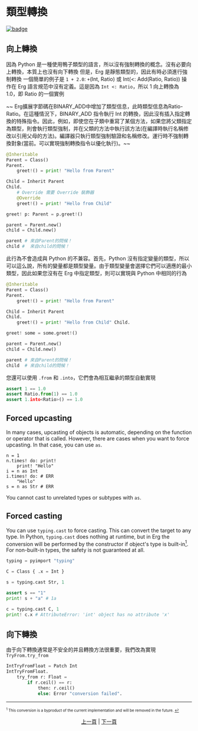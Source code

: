 # 類型轉換

[![badge](https://img.shields.io/endpoint.svg?url=https%3A%2F%2Fgezf7g7pd5.execute-api.ap-northeast-1.amazonaws.com%2Fdefault%2Fsource_up_to_date%3Fowner%3Derg-lang%26repos%3Derg%26ref%3Dmain%26path%3Ddoc/EN/syntax/type/17_type_casting.md%26commit_hash%3D7d7849b4932909197c185c1737dcc1f63cce701c)](https://gezf7g7pd5.execute-api.ap-northeast-1.amazonaws.com/default/source_up_to_date?owner=erg-lang&repos=erg&ref=main&path=doc/EN/syntax/type/17_type_casting.md&commit_hash=7d7849b4932909197c185c1737dcc1f63cce701c)

## 向上轉換

因為 Python 是一種使用鴨子類型的語言，所以沒有強制轉換的概念。沒有必要向上轉換，本質上也沒有向下轉換
但是，Erg 是靜態類型的，因此有時必須進行強制轉換
一個簡單的例子是 `1 + 2.0`: `+`(Int, Ratio) 或 Int(<: Add(Ratio, Ratio)) 操作在 Erg 語言規范中沒有定義。這是因為 `Int <: Ratio`，所以 1 向上轉換為 1.0，即 Ratio 的一個實例

~~ Erg擴展字節碼在BINARY_ADD中增加了類型信息，此時類型信息為Ratio-Ratio。在這種情況下，BINARY_ADD 指令執行 Int 的轉換，因此沒有插入指定轉換的特殊指令。因此，例如，即使您在子類中重寫了某個方法，如果您將父類指定為類型，則會執行類型強制，并在父類的方法中執行該方法(在編譯時執行名稱修改以引用父母的方法)。編譯器只執行類型強制驗證和名稱修改。運行時不強制轉換對象(當前。可以實現強制轉換指令以優化執行)。~~

```python
@Inheritable
Parent = Class()
Parent.
    greet!() = print! "Hello from Parent"

Child = Inherit Parent
Child.
    # Override 需要 Override 裝飾器
    @Override
    greet!() = print! "Hello from Child"

greet! p: Parent = p.greet!()

parent = Parent.new()
child = Child.new()

parent # 來自Parent的問候！
child #  來自child的問候！
```

此行為不會造成與 Python 的不兼容。首先，Python 沒有指定變量的類型，所以可以這么說，所有的變量都是類型變量。由于類型變量會選擇它們可以適應的最小類型，因此如果您沒有在 Erg 中指定類型，則可以實現與 Python 中相同的行為

```python
@Inheritable
Parent = Class()
Parent.
    greet!() = print! "Hello from Parent"

Child = Inherit Parent
Child.
    greet!() = print! "Hello from Child" Child.

greet! some = some.greet!()

parent = Parent.new()
child = Child.new()

parent # 來自Parent的問候！
child  # 來自child的問候！
```

您還可以使用 `.from` 和 `.into`，它們會為相互繼承的類型自動實現

```python
assert 1 == 1.0
assert Ratio.from(1) == 1.0
assert 1.into<Ratio>() == 1.0
```

## Forced upcasting

In many cases, upcasting of objects is automatic, depending on the function or operator that is called.
However, there are cases when you want to force upcasting. In that case, you can use `as`.

```python,compile_fail
n = 1
n.times! do: print!
    print! "Hello"
i = n as Int
i.times! do: # ERR
    "Hello"
s = n as Str # ERR
```

You cannot cast to unrelated types or subtypes with ``as``.

## Forced casting

You can use `typing.cast` to force casting. This can convert the target to any type.
In Python, `typing.cast` does nothing at runtime, but in Erg the conversion will be performed by the constructor if object's type is built-in[<sup id="f1">1</sup>](#1).
For non-built-in types, the safety is not guaranteed at all.

```python
typing = pyimport "typing"

C = Class { .x = Int }

s = typing.cast Str, 1

assert s == "1"
print! s + "a" # 1a

c = typing.cast C, 1
print! c.x # AttributeError: 'int' object has no attribute 'x'
```

## 向下轉換

由于向下轉換通常是不安全的并且轉換方法很重要，我們改為實現`TryFrom.try_from`

```python
IntTryFromFloat = Patch Int
IntTryFromFloat.
    try_from r: Float =
        if r.ceil() == r:
            then: r.ceil()
            else: Error "conversion failed".
```

---

<span id="1" style="font-size:x-small"><sup>1</sup> This conversion is a byproduct of the current implementation and will be removed in the future. [↩](#f1) </span>

<p align='center'>
    <a href='./16_subtyping.md'>上一頁</a> | <a href='./18_mut.md'>下一頁</a>
</p>